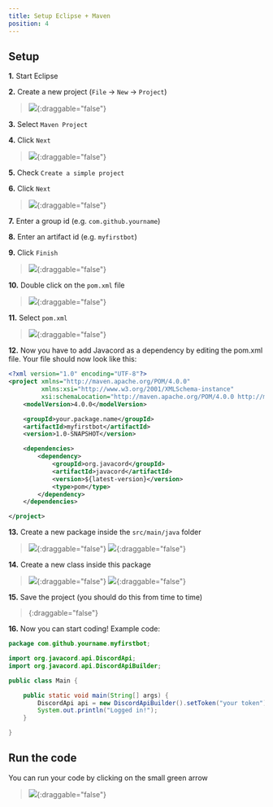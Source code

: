 ```yaml
---
title: Setup Eclipse + Maven
position: 4
---
```

## Setup

**1.** Start Eclipse

**2.** Create a new project (`File` -> `New` -> `Project`)
>![](https://i.imgur.com/hYeYxen.png){:draggable="false"}

**3.** Select `Maven Project`

**4.** Click `Next`

>![](https://i.imgur.com/CeHy9HK.png){:draggable="false"}

**5.** Check `Create a simple project`

**6.** Click `Next`

>![](https://i.imgur.com/xxbGmr6.png){:draggable="false"}

**7.** Enter a group id (e.g. `com.github.yourname`)

**8.** Enter an artifact id (e.g. `myfirstbot`)

**9.** Click `Finish`

>![](https://i.imgur.com/JSV9yrl.png){:draggable="false"}

**10.** Double click on the `pom.xml` file

>![](https://i.imgur.com/NCAALIt.png){:draggable="false"}

**11.** Select `pom.xml`

>![](https://i.imgur.com/kbdtiLJ.png){:draggable="false"}

**12.** Now you have to add Javacord as a dependency by editing the pom.xml file. Your file should now look like this:

```xml
<?xml version="1.0" encoding="UTF-8"?>
<project xmlns="http://maven.apache.org/POM/4.0.0"
         xmlns:xsi="http://www.w3.org/2001/XMLSchema-instance"
         xsi:schemaLocation="http://maven.apache.org/POM/4.0.0 http://maven.apache.org/xsd/maven-4.0.0.xsd">
    <modelVersion>4.0.0</modelVersion>

    <groupId>your.package.name</groupId>
    <artifactId>myfirstbot</artifactId>
    <version>1.0-SNAPSHOT</version>

    <dependencies>
        <dependency>
            <groupId>org.javacord</groupId>
            <artifactId>javacord</artifactId>
            <version>${latest-version}</version>
            <type>pom</type>
        </dependency>
    </dependencies>

</project>
```

**13.** Create a new package inside the `src/main/java` folder

>![](https://i.imgur.com/Z1QNuQf.png){:draggable="false"}
>![](https://i.imgur.com/RKJc0yU.png){:draggable="false"}

**14.** Create a new class inside this package

>![](https://i.imgur.com/eUmumlz.png){:draggable="false"}
>![](https://i.imgur.com/GsPFaag.png){:draggable="false"}

**15.**  Save the project (you should do this from time to time)

>[](https://i.imgur.com/Ht5UT8S.png){:draggable="false"}

**16.** Now you can start coding! Example code:
```java
package com.github.yourname.myfirstbot;

import org.javacord.api.DiscordApi;
import org.javacord.api.DiscordApiBuilder;

public class Main {

    public static void main(String[] args) {
        DiscordApi api = new DiscordApiBuilder().setToken("your token").login().join();
        System.out.println("Logged in!");
    }

}
```

## Run the code

You can run your code by clicking on the small green arrow
>![](https://i.imgur.com/rsIHH9M.png){:draggable="false"}